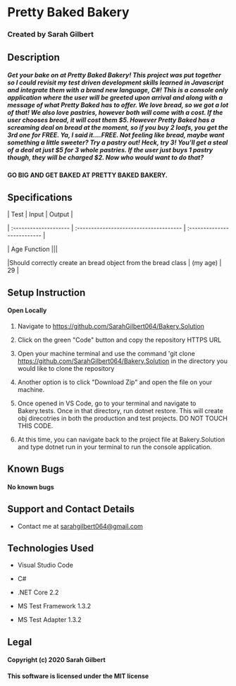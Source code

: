 

# Pretty Baked Bakery

  

### Created by Sarah Gilbert

  

## Description 
  

##### Get your bake on at Pretty Baked Bakery! This project was put together so I could revisit my test driven development skills learned in Javascript and integrate them with a brand new language, C#! This is a console only application where the user will be greeted upon arrival and along with a message of what Pretty Baked has to offer. We love bread, so we got a lot of that! We also love pastries, however both will come with a cost. If the user chooses bread, it will cost them $5. However Pretty Baked has a screaming deal on bread at the moment, so if you buy 2 loafs, you get the 3rd one for FREE. Ya, I said it....FREE. Not feeling like bread, maybe want something a little sweeter? Try a pastry out! Heck, try 3! You'll get a steal of a deal at just $5 for 3 whole pastries. If the user just buys 1 pastry though, they will be charged $2. Now who would want to do that? 

#### GO BIG AND GET BAKED AT PRETTY BAKED BAKERY.
  

## Specifications

  

| Test | Input | Output |

| :-------------------- | :------------------------------------- | :-------------------------- |

| Age Function |||

|Should correctly create an bread object from the bread class | (my age) | 29 |



## Setup Instruction

  

#### Open Locally

  

1. Navigate to https://github.com/SarahGilbert064/Bakery.Solution

  

2. Click on the green "Code" button and copy the repository HTTPS URL

  

3. Open your machine terminal and use the command 'git clone https://github.com/SarahGilbert064/Bakery.Solution in the directory you would like to clone the repository

  

4. Another option is to click "Download Zip" and open the file on your machine.

  

5. Once opened in VS Code, go to your terminal and navigate to Bakery.tests. Once in that directory, run dotnet restore. This will create obj direcotries in both the production and test projects. DO NOT TOUCH THIS CODE.

  

6. At this time, you can navigate back to the project file at Bakery.Solution and type dotnet run in your terminal to run the console application.

  

## Known Bugs

#### No known bugs

  

## Support and Contact Details

* Contact me at sarahgilbert064@gmail.com

  

## Technologies Used

* Visual Studio Code

* C#

* .NET Core 2.2
  
* MS Test Framework 1.3.2

* MS Test Adapter 1.3.2

## Legal

#### Copyright (c) 2020 Sarah Gilbert

#### This software is licensed under the MIT license